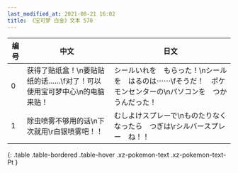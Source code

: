 ```yaml
---
last_modified_at: 2021-08-21 16:02
title: 《宝可梦 白金》文本 570
---
```

| 编号 | 中文 | 日文 |
| ---- | ---- | ---- |
| 0 | 获得了贴纸盒！\n要贴贴纸的话……\f对了！可以使用宝可梦中心\n的电脑来贴！ | シールいれを　もらった！\nシールを　はるのは⋯⋯\fそうだ！　ポケモンセンターの\nパソコンを　つかうんだった！ |
| 1 | 除虫喷雾不够用的话\n下次就用\r白银喷雾吧！！ | むしよけスプレーで\nものたりなくなったら　つぎは\rシルバースプレー　ね！！ |
{: .table .table-bordered .table-hover .xz-pokemon-text .xz-pokemon-text-Pt }